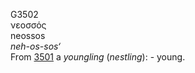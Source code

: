 <body>
  <p>G3502<br>  νεοσσός  <br> neossos  <br><i>neh-os-sos‘ </i><br>From <a href="g3501.htm">3501</a>  a <i>youngling</i> (<i>nestling</i>): - young.<br></p>
 </body>